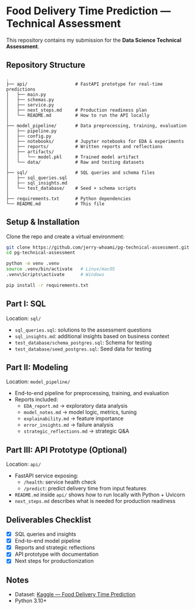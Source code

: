 # Food Delivery Time Prediction — Technical Assessment

This repository contains my submission for the **Data Science Technical Assessment**.  

## Repository Structure

```
.
├── api/                  # FastAPI prototype for real-time predictions
│   ├── main.py
│   ├── schemas.py
│   ├── service.py
│   ├── next_steps.md     # Production readiness plan
│   └── README.md         # How to run the API locally
│
├── model_pipeline/       # Data preprocessing, training, evaluation
│   ├── pipeline.py
│   ├── config.py
│   ├── notebooks/        # Jupyter notebooks for EDA & experiments
│   ├── reports/          # Written reports and reflections
│   ├── artifacts/
│   │   └── model.pkl     # Trained model artifact
│   └── data/             # Raw and testing datasets
│
├── sql/                  # SQL queries and schema files
│   ├── sql_queries.sql
│   ├── sql_insights.md
│   └── test_database/    # Seed + schema scripts
│
├── requirements.txt      # Python dependencies
└── README.md             # This file

````

## Setup & Installation

Clone the repo and create a virtual environment:

```bash
git clone https://github.com/jerry-whoami/pg-technical-assessment.git
cd pg-technical-assessment

python -m venv .venv
source .venv/bin/activate   # Linux/macOS
.venv\Scripts\activate      # Windows

pip install -r requirements.txt
````

## Part I: SQL

Location: `sql/`

- `sql_queries.sql`: solutions to the assessment questions
- `sql_insights.md`: additional insights based on business context
- `test_database/schema_postgres.sql`: Schema for testing
- `test_database/seed_postgres.sql`: Seed data for testing

## Part II: Modeling

Location: `model_pipeline/`

- End-to-end pipeline for preprocessing, training, and evaluation
- Reports included:
  - `EDA_report.md` → exploratory data analysis
  - `model_notes.md` → model logic, metrics, tuning
  - `explainability.md` → feature importance
  - `error_insights.md` → failure analysis
  - `strategic_reflections.md` → strategic Q&A

## Part III: API Prototype (Optional)

Location: `api/`

- FastAPI service exposing:
  - `/health`: service health check
  - `/predict`: predict delivery time from input features
- `README.md` inside `api/` shows how to run locally with Python + Uvicorn
- `next_steps.md` describes what is needed for production readiness

## Deliverables Checklist

* [x] SQL queries and insights
* [x] End-to-end model pipeline
* [x] Reports and strategic reflections
* [x] API prototype with documentation
* [x] Next steps for productionization

## Notes

* Dataset: [Kaggle — Food Delivery Time Prediction](https://www.kaggle.com/datasets/denkuznetz/food-delivery-time-prediction)
* Python 3.10+